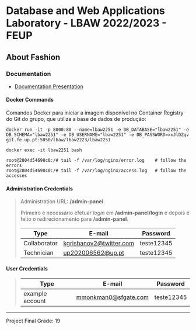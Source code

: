 # Database and Web Applications Laboratory - LBAW 2022/2023 - FEUP

## About Fashion

### Documentation

* [Documentation Presentation](welcome.md)

#### Docker Commands

Comandos Docker para iniciar a imagem disponível no Container Registry do Git do grupo, que utiliza a base de dados de produção:

```
docker run -it -p 8000:80 --name=lbaw2251 -e DB_DATABASE="lbaw2251" -e DB_SCHEMA="lbaw2251" -e DB_USERNAME="lbaw2251" -e DB_PASSWORD=xxJlDZqv git.fe.up.pt:5050/lbaw/lbaw2223/lbaw2251
```
```
docker exec -it lbaw2251 bash
```
```
root@2804d54698c0:/# tail -f /var/log/nginx/error.log    # follow the errors
root@2804d54698c0:/# tail -f /var/log/nginx/access.log   # follow the accesses
```

#### Administration Credentials

> Administration URL: <strong>/admin-panel</strong>.
>
> Primeiro é necessário efetuar *login* em <strong>/admin-panel/login</strong> e depois é feito o redirecionamento para <strong>/admin-panel</strong>.
>
>| Type | E-mail | Password |
>| ---- | ------ | -------- |
>| Collaborator | kgrishanov2@twitter.com | teste12345 |
>| Technician | up202006562@up.pt | teste12345 |

#### User Credentials

>| Type | E-mail | Password |
>| ---- | ------ | -------- |
>| example account | mmonkman0@sfgate.com | teste12345 |

---

Project Final Grade: 19
